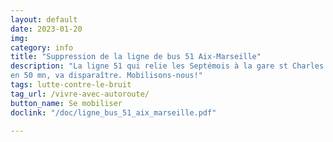 ```yaml
---
layout: default
date: 2023-01-20
img:
category: info
title: "Suppression de la ligne de bus 51 Aix-Marseille"
description: "La ligne 51 qui relie les Septémois à la gare st Charles en 25 mn et la gare des cars d'Aix en Provence
en 50 mn, va disparaître. Mobilisons-nous!"
tags: lutte-contre-le-bruit
tag_url: /vivre-avec-autoroute/
button_name: Se mobiliser
doclink: "/doc/ligne_bus_51_aix_marseille.pdf"

---
```

